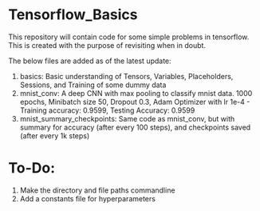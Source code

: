 # Tensorflow_Basics
This repository will contain code for some simple problems in tensorflow. This is created with the purpose of revisiting when in doubt.

The below files are added as of the latest update:
1) basics: Basic understanding of Tensors, Variables, Placeholders, Sessions, and Training of some dummy data
2) mnist_conv: A deep CNN with max pooling to classify mnist data. 
   1000 epochs, Minibatch size 50, Dropout 0.3, Adam Optimizer with lr 1e-4 - Training accuracy: 0.9599, Testing Accuracy: 0.9599
3) mnist_summary_checkpoints: Same code as mnist_conv, but with summary for accuracy (after every 100 steps), and checkpoints saved (after every 1k steps)


# To-Do:
1) Make the directory and file paths commandline
2) Add a constants file for hyperparameters
